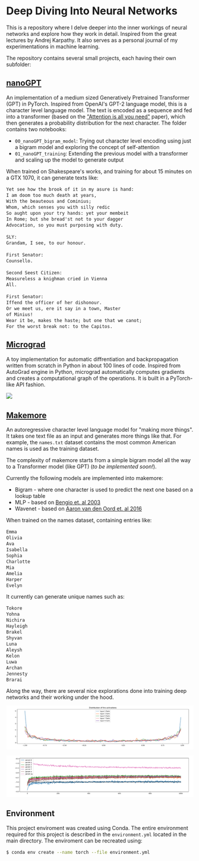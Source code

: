 # Deep Diving Into Neural Networks 

This is a repository where I delve deeper into the inner workings of neural networks and explore how they work in detail. Inspired from the great lectures by Andrej Karpathy. It also serves as a personal journal of my experimentations in machine learning. 

The repository contains several small projects, each having their own subfolder:



## [nanoGPT](https://github.com/hrdkbhatnagar/neural-networks-deep-dive/tree/main/nanoGPT)

An implementation of a medium sized Generatively Pretrained Transformer (GPT) in PyTorch. Inspired from OpenAI's GPT-2 language model, this is a character level language model. The text is encoded as a sequence and fed into a transformer (based on the ["Attention is all you need"]() paper), which then generates a probability distribution for the next character. The folder contains two notebooks:

- `00_nanoGPT_bigram_model`: Trying out character level encoding using just a bigram model and exploring the concept of self-attention
- `01_nanoGPT_training`: Extending the previous model with a transformer and scaling up the model to generate output 



When trained on Shakespeare's works, and training for about 15 minutes on a GTX 1070, it can generate texts like:

```
Yet see how the brook of it in my asure is hand:
I am doom too much death at years,
With the beauteous and Cominius;
Whom, which senses you with silly redic
So aught upon your try hands: yet your membeit
In Rome; but she bread'st not to your dagger
Advocation, so you must purposing with duty.

SLY:
Grandam, I see, to our honour.

First Senator:
Counsello.

Second Seest Citizen:
Measureless a knighman cried in Vienna
All.

First Senator:
Iffend the officer of her dishonour.
Or we meet us, ere it say in a town, Master
of Minius!
Wear it be, makes the haste; but one that we canot;
For the worst break not: to the Capitos.
```



## [Micrograd](https://github.com/hrdkbhatnagar/neural-networks-deep-dive/tree/main/micrograd)

A toy implementation for automatic diffrentiation and backpropagation written from scratch in Python in about 100 lines of code. Inspired from AutoGrad engine in Python, micrograd automatically computes gradients and creates a computational graph of the operations. It is built in a PyTorch-like API fashion. 



![](/Users/hardik/repos/neural-networks-deep-dive/micrograd/graphs/Digraph.gv.svg)



## [Makemore](https://github.com/hrdkbhatnagar/neural-networks-deep-dive/tree/main/makemore)

An autoregressive character level language model for "making more things". It takes one text file as an input and generates more things like that. For example, the `names.txt` dataset contains the most common American names is used as the training dataset. 

The complexity of makemore starts from a simple bigram model all the way to a Transformer model (like GPT) (*to be implemented soon!*). 

Currently the following models are implemented into makemore: 

- Bigram - where one character is used to predict the next one based on a lookup table 
- MLP  - based on [Bengio et. al 2003](https://www.jmlr.org/papers/volume3/bengio03a/bengio03a.pdf) 
- Wavenet - based on [Aaron van den Oord et. al 2016](https://arxiv.org/abs/1609.03499)

When trained on the names dataset, containing entries like:

```
Emma
Olivia
Ava
Isabella
Sophia
Charlotte
Mia
Amelia
Harper
Evelyn
```

It currently can generate unique names such as: 

```
Tokore
Yohna
Nichira
Hayleigh
Brakel
Shyvan
Luna
Aleysh
Kelon
Luwa
Archan
Jennesty
Brarai
```



Along the way, there are several nice explorations done into training deep networks and their working under the hood. 

![activation_graph](https://raw.githubusercontent.com/hrdkbhatnagar/neural-networks-deep-dive/main/images/makemore_activations_graph.png?token=GHSAT0AAAAAAB5LO6ZGH7CRFRWZNVLH6226ZEN7SAQ)

![update_ratio_graph](https://raw.githubusercontent.com/hrdkbhatnagar/neural-networks-deep-dive/main/images/makemore_update_ratio_graph.png?token=GHSAT0AAAAAAB5LO6ZHRPEQSDXESYP2NQE4ZEN7UAQ)

## Environment 

This project enviroment was created using Conda. The entire environment required for this project is described in the ``environment.yml`` located in the main directory.  The enviroment can be recreated using:

```bash
$ conda env create --name torch --file environment.yml
```